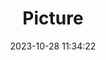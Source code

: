 ---
weight: 1
images:
- /images/edited/255.jpeg
title: Picture
date: 2023-10-28 11:34:22
tags: [luminarneo,work,ilce7m3,person,people]
---